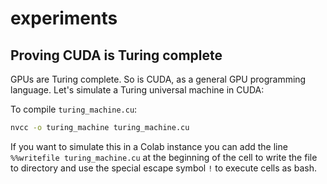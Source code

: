 # experiments

## Proving CUDA is Turing complete
GPUs are Turing complete. So is CUDA, as a general GPU programming language. Let's simulate a Turing universal machine in CUDA:

To compile `turing_machine.cu`:
```bash
nvcc -o turing_machine turing_machine.cu
```

If you want to simulate this in a Colab instance you can add the line `%%writefile turing_machine.cu` at the beginning of the cell to write the file to directory and use the special escape symbol `!` to execute cells as bash.
